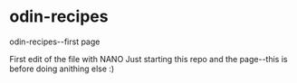 # odin-recipes
odin-recipes--first page

First edit of the file with NANO
Just starting this repo and the page--this is before doing anithing else :)
